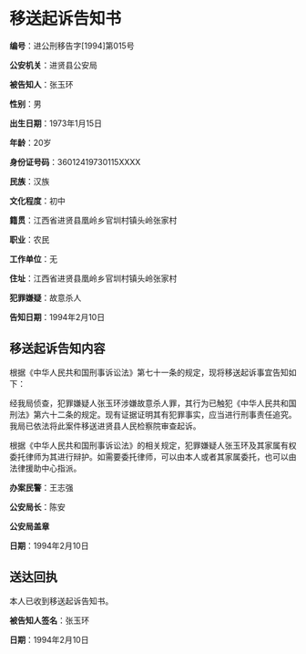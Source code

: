 # 移送起诉告知书

**编号**：进公刑移告字[1994]第015号

**公安机关**：进贤县公安局

**被告知人**：张玉环

**性别**：男

**出生日期**：1973年1月15日

**年龄**：20岁

**身份证号码**：36012419730115XXXX

**民族**：汉族

**文化程度**：初中

**籍贯**：江西省进贤县凰岭乡官圳村镇头岭张家村

**职业**：农民

**工作单位**：无

**住址**：江西省进贤县凰岭乡官圳村镇头岭张家村

**犯罪嫌疑**：故意杀人

**告知日期**：1994年2月10日

## 移送起诉告知内容

根据《中华人民共和国刑事诉讼法》第七十一条的规定，现将移送起诉事宜告知如下：

经我局侦查，犯罪嫌疑人张玉环涉嫌故意杀人罪，其行为已触犯《中华人民共和国刑法》第六十二条的规定。现有证据证明其有犯罪事实，应当进行刑事责任追究。我局已依法将此案件移送进贤县人民检察院审查起诉。

根据《中华人民共和国刑事诉讼法》的相关规定，犯罪嫌疑人张玉环及其家属有权委托律师为其进行辩护。如需要委托律师，可以由本人或者其家属委托，也可以由法律援助中心指派。

**办案民警**：王志强

**公安局长**：陈安

**公安局盖章**

**日期**：1994年2月10日

## 送达回执

本人已收到移送起诉告知书。

**被告知人签名**：张玉环

**日期**：1994年2月10日